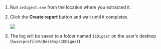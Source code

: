 1. Run `iedigest.exe` from the location where you extracted it.
2. Click the **Create report** button and wait until it completes.

    ![](https://joji.blob.core.windows.net/recipe/iedigest-1.png)

3. The log will be saved to a folder named `IEDigest` on the user's desktop (`%userprofile%\Desktop\IEDigest`)
